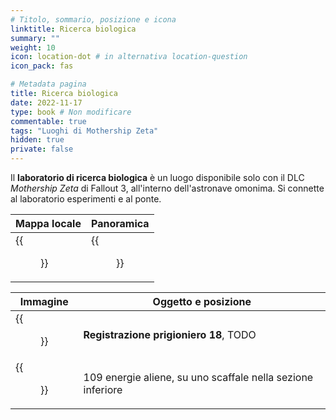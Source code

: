 ```yaml
---
# Titolo, sommario, posizione e icona
linktitle: Ricerca biologica
summary: ""
weight: 10
icon: location-dot # in alternativa location-question
icon_pack: fas

# Metadata pagina
title: Ricerca biologica
date: 2022-11-17
type: book # Non modificare
commentable: true
tags: "Luoghi di Mothership Zeta"
hidden: true
private: false 
---
```


<div class="fo3">

Il **laboratorio di ricerca biologica** è un luogo disponibile solo con il DLC *Mothership Zeta* di Fallout 3, all'interno dell'astronave omonima. Si connette al laboratorio esperimenti e al ponte.

| Mappa locale                      | Panoramica                          |
| --------------------------------- | ----------------------------------- |
| {{<figure src="fo3/Biological_Research_map.webp">}}| {{<figure src="fo3/Fo3MZ_biological_research.webp">}}|

| Immagine | Oggetto e posizione |
| -------- | ------------------- |
|  {{<figure src="fo3/Alien_captive_recording_log_18_bio_research.webp">}}        |  **Registrazione prigioniero 18**, TODO                   | 
|  {{<figure src="fo3/Alien_power_cells_biological_research.webp">}}       |  109 energie aliene, su uno scaffale nella sezione inferiore                    | 

</div>

